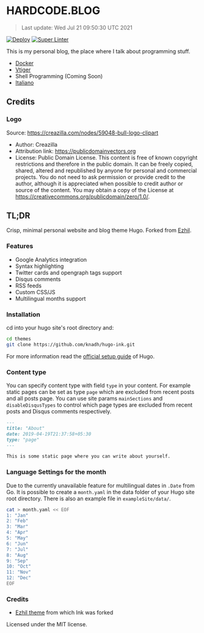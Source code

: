 # HARDCODE.BLOG

> Last update: Wed Jul 21 09:50:30 UTC 2021

[![Deploy](https://github.com/francescobianco/hardcode.blog/actions/workflows/deploy.yml/badge.svg)](https://github.com/francescobianco/hardcode.blog/actions/workflows/deploy.yml)
[![Super Linter](https://github.com/francescobianco/hardcode.blog/actions/workflows/super-linter.yml/badge.svg)](https://github.com/francescobianco/hardcode.blog/actions/workflows/super-linter.yml)

This is my personal blog, the place where I talk about programming stuff.

- [Docker](https://hardcode.blog/tags/docker/)
- [Vtiger](https://hardcode.blog/tags/vtiger/)
- Shell Programming (Coming Soon)
- [Italiano](https://hardcode.blog/tags/italiano/)

## Credits

### Logo

Source: <https://creazilla.com/nodes/59048-bull-logo-clipart>
 
- Author: Creazilla  
- Attribution link: <https://publicdomainvectors.org>  
- License: 
  Public Domain License. This content is free of known copyright restrictions and therefore in the public domain. 
  It can be freely copied, shared, altered and republished by anyone for personal and commercial projects. 
  You do not need to ask permission or provide credit to the author, 
  although it is appreciated when possible to credit author or source of the content. 
  You may obtain a copy of the License at <https://creativecommons.org/publicdomain/zero/1.0/>.


## TL;DR

Crisp, minimal personal website and blog theme Hugo. Forked from [Ezhil](https://github.com/vividvilla/ezhil).

### Features

* Google Analytics integration
* Syntax highlighting
* Twitter cards and opengraph tags support
* Disqus comments
* RSS feeds
* Custom CSS/JS
* Multilingual months support

### Installation

cd into your hugo site's root directory and:

```sh
cd themes
git clone https://github.com/knadh/hugo-ink.git
```

For more information read the [official setup guide](https://gohugo.io/overview/installing/) of Hugo.

### Content type

You can specify content type with field `type` in your content. For example static pages can be set as type `page` which are excluded from recent posts and all posts page. You can use site params `mainSections` and `disableDisqusTypes` to control which page types are excluded from recent posts and Disqus comments respectively.

```md
---
title: "About"
date: 2019-04-19T21:37:58+05:30
type: "page"
---

This is some static page where you can write about yourself.
```

### Language Settings for the month

Due to the currently unavailable feature for multilingual dates in ``.Date`` from
Go. It is possible to create a ``month.yaml`` in the data folder of your
Hugo site root directory. There is also an example file in
``exampleSite/data/``.

```sh
cat > month.yaml << EOF
1: "Jan"
2: "Feb"
3: "Mar"
4: "Apr"
5: "May"
6: "Jun"
7: "Jul"
8: "Aug"
9: "Sep"
10: "Oct"
11: "Nov"
12: "Dec"
EOF
```

### Credits

* [Ezhil theme](https://github.com/vividvilla/ezhil) from which Ink was forked

Licensed under the MIT license.
